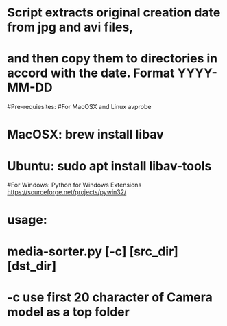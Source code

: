 # Script extracts original creation date from jpg and avi files,
# and then copy them to directories in accord with the date. Format YYYY-MM-DD

#Pre-requiesites: 
#For MacOSX and Linux avprobe
# MacOSX: brew install libav
# Ubuntu: sudo apt install libav-tools 
#For Windows: Python for Windows Extensions https://sourceforge.net/projects/pywin32/
# 
# usage:
# media-sorter.py [-c] [src_dir] [dst_dir]

# -c use first 20 character of Camera model as a top folder
